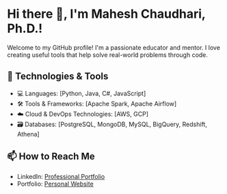 # Hi there 👋, I'm Mahesh Chaudhari, Ph.D.!

Welcome to my GitHub profile! I'm a passionate educator and mentor. I love creating useful tools that help solve real-world problems through code.

## 🔧 Technologies & Tools
- 💻 Languages: [Python, Java, C#, JavaScript]
- 🛠️ Tools & Frameworks: [Apache Spark, Apache Airflow]
- ☁️ Cloud & DevOps Technologies: [AWS, GCP]
- 🗃️ Databases: [PostgreSQL, MongoDB, MySQL, BigQuery, Redshift, Athena]

## 📫 How to Reach Me
- LinkedIn: [Professional Portfolio](https://www.linkedin.com/in/maheshchaudhari/)
- Portfolio: [Personal Website](https://maheshchaudhari.com/)
<!--
**mchaudhari2023/mchaudhari2023** is a ✨ _special_ ✨ repository because its `README.md` (this file) appears on your GitHub profile.

Here are some ideas to get you started:

- 🔭 I’m currently working on ...
- 🌱 I’m currently learning ...
- 👯 I’m looking to collaborate on ...
- 🤔 I’m looking for help with ...
- 💬 Ask me about ...
- 📫 How to reach me: ...
- 😄 Pronouns: ...
- ⚡ Fun fact: ...
-->
